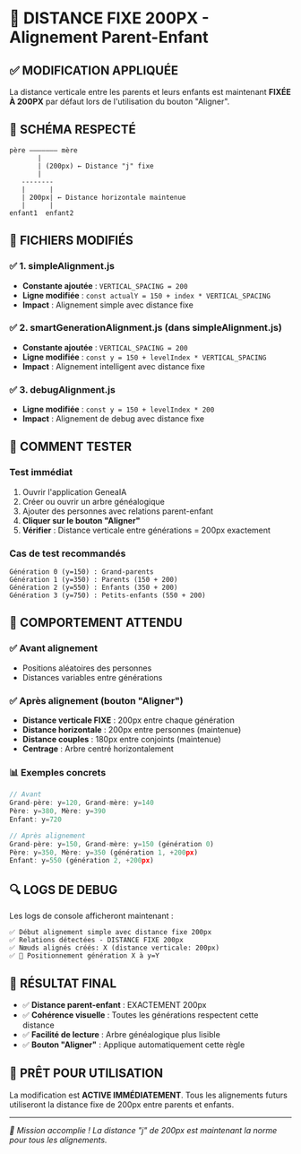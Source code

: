# 📏 DISTANCE FIXE 200PX - Alignement Parent-Enfant

## ✅ MODIFICATION APPLIQUÉE

La distance verticale entre les parents et leurs enfants est maintenant **FIXÉE À 200PX** par défaut lors de l'utilisation du bouton "Aligner".

## 🎯 SCHÉMA RESPECTÉ

```
père ——————— mère
       |
       | (200px) ← Distance "j" fixe
       |
   --------
   |      |
   | 200px| ← Distance horizontale maintenue
   |      |
enfant1  enfant2
```

## 🔧 FICHIERS MODIFIÉS

### ✅ 1. simpleAlignment.js
- **Constante ajoutée** : `VERTICAL_SPACING = 200`
- **Ligne modifiée** : `const actualY = 150 + index * VERTICAL_SPACING`
- **Impact** : Alignement simple avec distance fixe

### ✅ 2. smartGenerationAlignment.js (dans simpleAlignment.js)
- **Constante ajoutée** : `VERTICAL_SPACING = 200`
- **Ligne modifiée** : `const y = 150 + levelIndex * VERTICAL_SPACING`
- **Impact** : Alignement intelligent avec distance fixe

### ✅ 3. debugAlignment.js
- **Ligne modifiée** : `const y = 150 + levelIndex * 200`
- **Impact** : Alignement de debug avec distance fixe

## 🚀 COMMENT TESTER

### Test immédiat
1. Ouvrir l'application GeneaIA
2. Créer ou ouvrir un arbre généalogique
3. Ajouter des personnes avec relations parent-enfant
4. **Cliquer sur le bouton "Aligner"**
5. **Vérifier** : Distance verticale entre générations = 200px exactement

### Cas de test recommandés
```
Génération 0 (y=150) : Grand-parents
Génération 1 (y=350) : Parents (150 + 200)
Génération 2 (y=550) : Enfants (350 + 200)
Génération 3 (y=750) : Petits-enfants (550 + 200)
```

## 🎨 COMPORTEMENT ATTENDU

### ✅ Avant alignement
- Positions aléatoires des personnes
- Distances variables entre générations

### ✅ Après alignement (bouton "Aligner")
- **Distance verticale FIXE** : 200px entre chaque génération
- **Distance horizontale** : 200px entre personnes (maintenue)
- **Distance couples** : 180px entre conjoints (maintenue)
- **Centrage** : Arbre centré horizontalement

### 📊 Exemples concrets
```javascript
// Avant
Grand-père: y=120, Grand-mère: y=140
Père: y=380, Mère: y=390
Enfant: y=720

// Après alignement
Grand-père: y=150, Grand-mère: y=150 (génération 0)
Père: y=350, Mère: y=350 (génération 1, +200px)
Enfant: y=550 (génération 2, +200px)
```

## 🔍 LOGS DE DEBUG

Les logs de console afficheront maintenant :
```
✅ Début alignement simple avec distance fixe 200px
✅ Relations détectées - DISTANCE FIXE 200px
✅ Nœuds alignés créés: X (distance verticale: 200px)
✅ 🎯 Positionnement génération X à y=Y
```

## 🎯 RÉSULTAT FINAL

- ✅ **Distance parent-enfant** : EXACTEMENT 200px
- ✅ **Cohérence visuelle** : Toutes les générations respectent cette distance
- ✅ **Facilité de lecture** : Arbre généalogique plus lisible
- ✅ **Bouton "Aligner"** : Applique automatiquement cette règle

## 🚀 PRÊT POUR UTILISATION

La modification est **ACTIVE IMMÉDIATEMENT**. Tous les alignements futurs utiliseront la distance fixe de 200px entre parents et enfants.

---

*🎉 Mission accomplie ! La distance "j" de 200px est maintenant la norme pour tous les alignements.*
